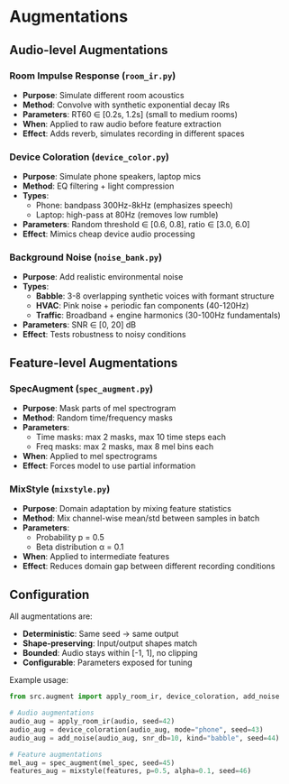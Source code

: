 # Augmentations

## Audio-level Augmentations

### Room Impulse Response (`room_ir.py`)
- **Purpose**: Simulate different room acoustics
- **Method**: Convolve with synthetic exponential decay IRs
- **Parameters**: RT60 ∈ [0.2s, 1.2s] (small to medium rooms)
- **When**: Applied to raw audio before feature extraction
- **Effect**: Adds reverb, simulates recording in different spaces

### Device Coloration (`device_color.py`)
- **Purpose**: Simulate phone speakers, laptop mics
- **Method**: EQ filtering + light compression
- **Types**: 
  - Phone: bandpass 300Hz-8kHz (emphasizes speech)
  - Laptop: high-pass at 80Hz (removes low rumble)
- **Parameters**: Random threshold ∈ [0.6, 0.8], ratio ∈ [3.0, 6.0]
- **Effect**: Mimics cheap device audio processing

### Background Noise (`noise_bank.py`)
- **Purpose**: Add realistic environmental noise
- **Types**:
  - **Babble**: 3-8 overlapping synthetic voices with formant structure
  - **HVAC**: Pink noise + periodic fan components (40-120Hz)
  - **Traffic**: Broadband + engine harmonics (30-100Hz fundamentals)
- **Parameters**: SNR ∈ [0, 20] dB
- **Effect**: Tests robustness to noisy conditions

## Feature-level Augmentations

### SpecAugment (`spec_augment.py`)
- **Purpose**: Mask parts of mel spectrogram
- **Method**: Random time/frequency masks
- **Parameters**: 
  - Time masks: max 2 masks, max 10 time steps each
  - Freq masks: max 2 masks, max 8 mel bins each
- **When**: Applied to mel spectrograms
- **Effect**: Forces model to use partial information

### MixStyle (`mixstyle.py`)
- **Purpose**: Domain adaptation by mixing feature statistics
- **Method**: Mix channel-wise mean/std between samples in batch
- **Parameters**:
  - Probability p = 0.5
  - Beta distribution α = 0.1
- **When**: Applied to intermediate features
- **Effect**: Reduces domain gap between different recording conditions

## Configuration

All augmentations are:
- **Deterministic**: Same seed → same output
- **Shape-preserving**: Input/output shapes match
- **Bounded**: Audio stays within [-1, 1], no clipping
- **Configurable**: Parameters exposed for tuning

Example usage:
```python
from src.augment import apply_room_ir, device_coloration, add_noise

# Audio augmentations
audio_aug = apply_room_ir(audio, seed=42)
audio_aug = device_coloration(audio_aug, mode="phone", seed=43)
audio_aug = add_noise(audio_aug, snr_db=10, kind="babble", seed=44)

# Feature augmentations  
mel_aug = spec_augment(mel_spec, seed=45)
features_aug = mixstyle(features, p=0.5, alpha=0.1, seed=46)
```
